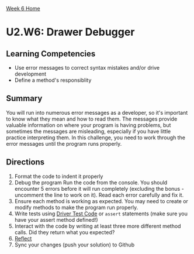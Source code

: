 [Week 6 Home](../)

# U2.W6: Drawer Debugger


## Learning Competencies
- Use error messages to correct syntax mistakes and/or drive development
- Define a method's responsiblity

## Summary

You will run into numerous error messages as a developer, so it's important to know what they mean and how to read them. The messages provide valuable information on where your program is having problems, but sometimes the messages are misleading, especially if you have little practice interpreting them. In this challenge, you need to work through the error messages until the program runs properly. 

## Directions
 
1. Format the code to indent it properly
2. Debug the program
Run the code from the console. You should encounter 5 errors before it will run completely (excluding the bonus - uncomment the line to work on it). Read each error carefully and fix it. 
3. Ensure each method is working as expected. You may need to create or modify methods to make the program run properly.
4. Write tests using [Driver Test Code](../../references/driver_code.md) or `assert` statements (make sure you have your assert method defined!)
5. Interact with the code by writing at least three more different method calls. Did they return what you expected?
6. [Reflect](../../references/reflection_guidelines.md)
7. Sync your changes (push your solution) to Github
